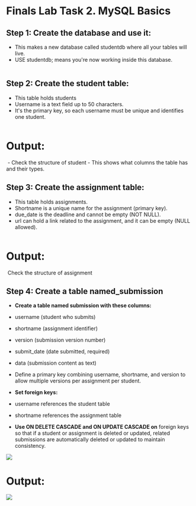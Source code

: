 # Finals Lab Task 2. MySQL Basics

## Step 1: Create the database and use it:
- This makes a new database called studentdb where all your tables will live.
- USE studentdb; means you're now working inside this database.
<img src="">


## Step 2: Create the student table:
- This table holds students
- Username is a text field up to 50
characters.
- It's the primary key, so each username
must be unique and identifies one
student.

<img src="">

# Output:
<img src="">
- Check the structure of student
- This shows what columns the table has
and their types.

## Step 3: Create the assignment table:
- This table holds assignments.
- Shortname is a unique name for the assignment (primary key).
- due_date is the deadline and cannot be empty (NOT NULL).
- url can hold a link related to the assignment, and it can be empty (NULL allowed).
  
<img src="">

# Output:
<img src="">
Check the structure of assignment


## Step 4: Create a table named_submission

- **Create a table named submission with these columns:**
- username (student who submits)
- shortname (assignment identifier)
- version (submission version number)
- submit_date (date submitted, required)
- data (submission content as text)

- Define a primary key combining username, shortname, and version to allow multiple versions per assignment per student.

- **Set foreign keys:**
- username references the student table
- shortname references the assignment
table

- **Use ON DELETE CASCADE and ON UPDATE CASCADE on** foreign keys so that if a student or assignment is deleted or updated, related submissions are automatically deleted or updated to maintain consistency.

<img src="d.PNG">


# Output:
<img src="d1.PNG">

